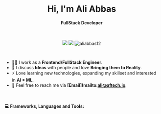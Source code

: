 <h1 align="center">Hi, I'm Ali Abbas</h1>
<h4 align="center">FullStack Developer</h4>

<br/>

<p align="center"> 
<a href="mailto:ali@aftech.io"><img src="https://img.shields.io/badge/-ali@aftech.io-C71610?style=flat&logo=Gmail&logoColor=white"/></a>
<a href="https://www.linkedin.com/in/ali-abbas-2282366b/"><img src="https://img.shields.io/badge/-LinkedIn-0E76A8?style=flat&logo=LinkedIn&logoColor=white"/></a>
<img src="https://komarev.com/ghpvc/?username=aliabbas12&label=Profile%20views&color=0e75b6&style=flat" alt="aliabbas12" /> </p>

<br/>

- 👨‍💻 I work as a **Frontend/FullStack Engineer**.
- 💬 I discuss **Ideas** with people and love **Bringing them to Reality**.
- ⚡ Love learning new technologies, expanding my skillset and interested in **AI * ML**.
- 📩 Feel free to reach me via **[Email](mailto:ali@aftech.io**.

<br/>

<h4 align="left">💻 Frameworks, Languages and Tools:</h4>

<br/>

